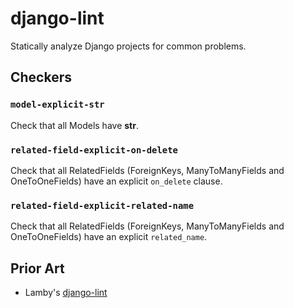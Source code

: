 django-lint
===========

Statically analyze Django projects for common problems.

## Checkers

### `model-explicit-str`
Check that all Models have __str__.
### `related-field-explicit-on-delete`

Check that all RelatedFields (ForeignKeys, ManyToManyFields and OneToOneFields) have
an explicit `on_delete` clause.

### `related-field-explicit-related-name`

Check that all RelatedFields (ForeignKeys, ManyToManyFields and OneToOneFields) have
an explicit `related_name`.

## Prior Art

* Lamby's [django-lint](https://github.com/lamby/django-lint)
